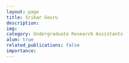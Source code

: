 ```yaml
---
layout: page
title: Srikar Gouru
description:
img:
category: Undergraduate Research Assistants
alum: true
related_publications: false
importance:
---
```

